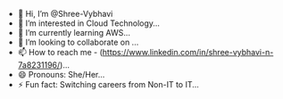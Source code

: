 - 👋 Hi, I’m @Shree-Vybhavi
- 👀 I’m interested in Cloud Technology...
- 🌱 I’m currently learning AWS...
- 💞️ I’m looking to collaborate on ...
- 📫 How to reach me - (https://www.linkedin.com/in/shree-vybhavi-n-7a8231196/)...
- 😄 Pronouns: She/Her...
- ⚡ Fun fact: Switching careers from Non-IT to IT...

<!---
Shree-Vybhavi/Shree-Vybhavi is a ✨ special ✨ repository because its `README.md` (this file) appears on your GitHub profile.
You can click the Preview link to take a look at your changes.
--->
